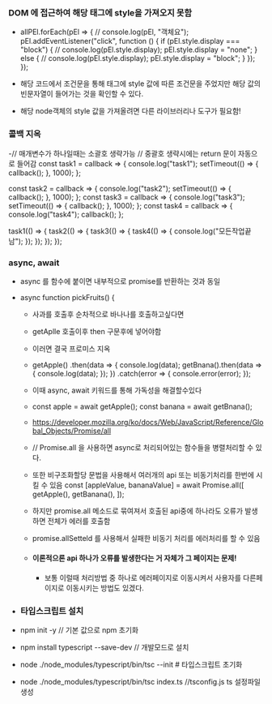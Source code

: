 ### DOM 에 접근하여 해당 태그에 style을 가져오지 못함

- allPEl.forEach(pEl => {
  // console.log(pEl, "객체요");
  pEl.addEventListener("click", function () {
  if (pEl.style.display === "block") {
  // console.log(pEl.style.display);
  pEl.style.display = "none";
  } else {
  // console.log(pEl.style.display);
  pEl.style.display = "block";
  }
  });
  });

- 해당 코드에서 조건문을 통해 태그에 style 값에 따른 조건문을 주었지만 해당 값의 빈문자열이 들어가는 것을 확인할 수 있다.
- 해당 node객체의 style 값을 가져올려면 다른 라이브러리나 도구가 필요함!

### 콜백 지옥

-// 매개변수가 하나일때는 소괄호 생략가능
// 중괄호 생략시에는 return 문이 자동으로 들어감
const task1 = callback => {
console.log("task1");
setTimeout(() => {
callback();
}, 1000);
};

const task2 = callback => {
console.log("task2");
setTimeout(() => {
callback();
}, 1000);
};
const task3 = callback => {
console.log("task3");
setTimeout(() => {
callback();
}, 1000);
};
const task4 = callback => {
console.log("task4");
callback();
};

task1(() => {
task2(() => {
task3(() => {
task4(() => {
console.log("모든작업끝남");
});
});
});
});

### async, await

- async 를 함수에 붙이면 내부적으로 promise를 반환하는 것과 동일
- async function pickFruits() {

  - 사과를 호출후 순차적으로 바나나를 호출하고싶다면
  - getAplle 호출이후 then 구문후에 넣어야함
  - 이러면 결국 프로미스 지옥
  - getApple()
    .then(data => {
    console.log(data);
    getBnana().then(data => {
    console.log(data);
    });
    })
    .catch(error => {
    console.error(error);
    });
  - 이때 async, await 키워드를 통해 가독성을 해결할수있다

  - const apple = await getApple();
    const banana = await getBnana();

  - https://developer.mozilla.org/ko/docs/Web/JavaScript/Reference/Global_Objects/Promise/all
  - // Promise.all 을 사용하면 async로 처리되어있는 함수들을 병렬처리할 수 있다.
  - 또한 비구조화할당 문법을 사용해서 여러개의 api 또는 비동기처리를 한번에 시킬 수 있음
    const [appleValue, bananaValue] = await Promise.all([
    getApple(),
    getBanana(),
    ]);
  - 하지만 promise.all 메소드로 묶여져서 호출된 api중에 하나라도 오류가 발생하면 전체가 에러를 호출함
  - promise.allSetteld 를 사용해서 실패한 비동기 처리를 에러처리를 할 수 있음

  - #### 이론적으론 api 하나가 오류를 발생한다는 거 자체가 그 페이지는 문제!
    - 보통 이럴때 처리방법 중 하나로 에러페이지로 이동시켜서 사용자를 다른페이지로 이동시키는 방법도 있겠다.

- ### 타입스크립트 설치
- npm init -y // 기본 값으로 npm 초기화
- npm install typescript --save-dev // 개발모드로 설치
- node ./node_modules/typescript/bin/tsc --init # 타입스크립트 초기화
- node ./node_modules/typescript/bin/tsc index.ts //tsconfig.js ts 설정파일 생성
